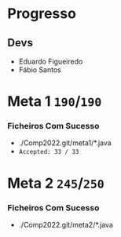 # Progresso

## Devs
* Eduardo Figueiredo
* Fábio Santos
# Meta 1 `190`/`190`
### Ficheiros Com Sucesso
- ./Comp2022.git/meta1/*.java
- `Accepted: 33 / 33`

# Meta 2 `245`/`250`
### Ficheiros Com Sucesso
- ./Comp2022.git/meta2/*.java


